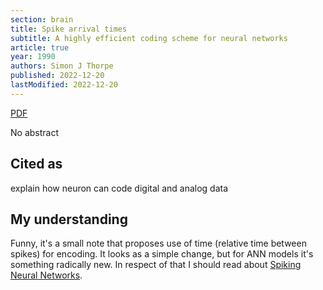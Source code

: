 ```yaml
---
section: brain
title: Spike arrival times
subtitle: A highly efficient coding scheme for neural networks
article: true
year: 1990
authors: Simon J Thorpe
published: 2022-12-20
lastModified: 2022-12-20
---
```


[PDF](https://web.archive.org/web/20120215151304/http://pop.cerco.ups-tlse.fr/fr_vers/documents/thorpe_sj_90_91.pdf)

No abstract

## Cited as

explain how neuron can code digital and analog data

## My understanding

Funny, it's a small note that proposes use of time (relative time between spikes) for encoding. It looks as a simple change, but for ANN models it's something radically new. In respect of that I should read about [Spiking Neural Networks](/ai/spiking-neural-networks).
